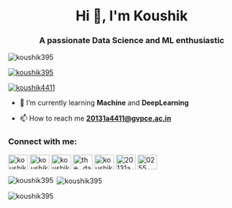 <h1 align="center">Hi 👋, I'm Koushik</h1>
<h3 align="center">A passionate Data Science and ML enthusiastic</h3>

<p align="left"> <img src="https://komarev.com/ghpvc/?username=koushik395&label=Profile%20views&color=0e75b6&style=flat" alt="koushik395" /> </p>

<p align="left"> <a href="https://github.com/ryo-ma/github-profile-trophy"><img src="https://github-profile-trophy.vercel.app/?username=koushik395" alt="koushik395" /></a> </p>

<p align="left"> <a href="https://twitter.com/koushik4411" target="blank"><img src="https://img.shields.io/twitter/follow/koushik4411?logo=twitter&style=for-the-badge" alt="koushik4411" /></a> </p>

- 🌱 I’m currently learning **Machine** and **DeepLearning**

- 📫 How to reach me **20131a4411@gvpce.ac.in**

<h3 align="left">Connect with me:</h3>
<p align="left">
<a href="https://codepen.io/koushik395" target="blank"><img align="center" src="https://raw.githubusercontent.com/rahuldkjain/github-profile-readme-generator/master/src/images/icons/Social/codepen.svg" alt="koushik395" height="30" width="40" /></a>
<a href="https://twitter.com/koushik4411" target="blank"><img align="center" src="https://raw.githubusercontent.com/rahuldkjain/github-profile-readme-generator/master/src/images/icons/Social/twitter.svg" alt="koushik4411" height="30" width="40" /></a>
<a href="https://linkedin.com/in/koushik-boddapalli-16b7b5209" target="blank"><img align="center" src="https://raw.githubusercontent.com/rahuldkjain/github-profile-readme-generator/master/src/images/icons/Social/linked-in-alt.svg" alt="koushik boddapalli" height="30" width="40" /></a>
<a href="https://instagram.com/the._dark_knight" target="blank"><img align="center" src="https://raw.githubusercontent.com/rahuldkjain/github-profile-readme-generator/master/src/images/icons/Social/instagram.svg" alt="the._dark_knight" height="30" width="40" /></a>
<a href="https://www.codechef.com/users/koushik_395" target="blank"><img align="center" src="https://cdn.jsdelivr.net/npm/simple-icons@3.1.0/icons/codechef.svg" alt="koushik_395" height="30" width="40" /></a>
<a href="https://www.hackerrank.com/20131a4411" target="blank"><img align="center" src="https://raw.githubusercontent.com/rahuldkjain/github-profile-readme-generator/master/src/images/icons/Social/hackerrank.svg" alt="20131a4411" height="30" width="40" /></a>
<a href="https://discord.gg/0255" target="blank"><img align="center" src="https://raw.githubusercontent.com/rahuldkjain/github-profile-readme-generator/master/src/images/icons/Social/discord.svg" alt="0255" height="30" width="40" /></a>
</p>

<p><img align="left" src="https://github-readme-stats.vercel.app/api/top-langs?username=koushik395&show_icons=true&locale=en&layout=compact" alt="koushik395" /></p>

<p>&nbsp;<img align="center" src="https://github-readme-stats.vercel.app/api?username=koushik395&show_icons=true&locale=en" alt="koushik395" /></p>

<p><img align="center" src="https://github-readme-streak-stats.herokuapp.com/?user=koushik395&" alt="koushik395" /></p>

